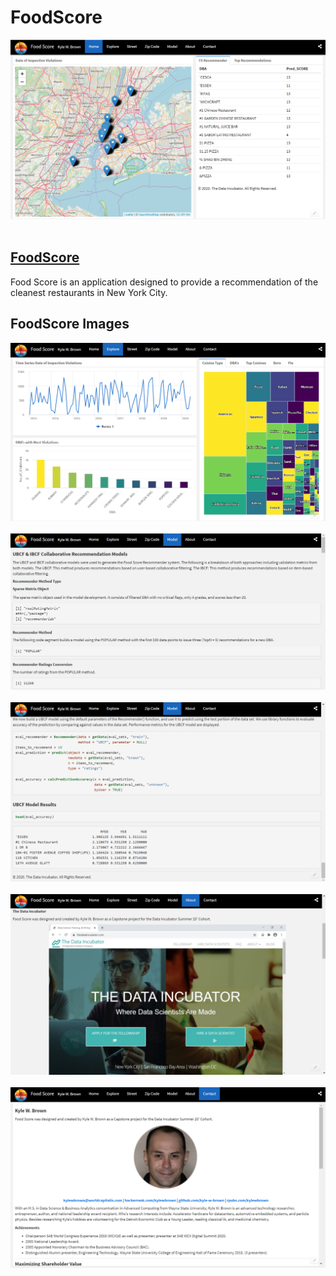 # FoodScore

<div align="center">
  <img src="https://github.com/kyle-w-brown/FoodScore/blob/master/images/home.PNG"><br><br>
</div>

## [FoodScore](https://rpubs.com/kylewbrown/FoodScore)

Food Score is an application designed to provide a recommendation of the cleanest restaurants in New York City.

## FoodScore Images

<div align="center">
  <img src="https://github.com/kyle-w-brown/FoodScore/blob/master/images/explore.PNG"><br><br>
</div>



<div align="center">
  <img src="https://github.com/kyle-w-brown/FoodScore/blob/master/images/model-1.PNG"><br><br>
</div>



<div align="center">
  <img src="https://github.com/kyle-w-brown/FoodScore/blob/master/images/model-2.PNG"><br><br>
</div>

<div align="center">
  <img src="https://github.com/kyle-w-brown/FoodScore/blob/master/images/about.PNG"><br><br>
</div>


<div align="center">
  <img src="https://github.com/kyle-w-brown/FoodScore/blob/master/images/contact.PNG"><br><br>
</div>

